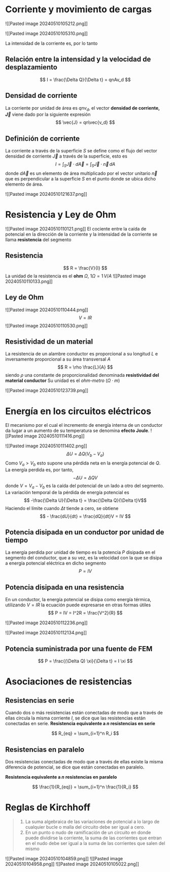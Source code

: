 

# Corriente y movimiento de cargas
![[Pasted image 20240510105212.png]]

![[Pasted image 20240510105310.png]]

La intensidad de la corriente es, por lo tanto
## Relación entre la intensidad y la velocidad de desplazamiento
$$ I = \frac{\Delta Q}{\Delta t} = qnAv_d $$

## Densidad de corriente
La corriente por unidad de área es $qnv_d$, el vector **densidad de corriente, $\vec{J}$** viene dado por la siguiente expresión
$$ \vec{J} = qn\vec{v_d} $$

## Definición de corriente
La corriente a través de la superficie $S$ se define como el flujo del vector densidad de corriente $\vec{J}$ a través de la superficie, esto es
$$ I = \int_S \vec{J} \cdot d\vec{A} = \int_S \vec{J} \cdot \vec{n} \,dA $$
donde $d\vec{A}$ es un elemento de área multiplicado por el vector unitario $\vec{n}$ que es perpendicular a la superficie $S$ en el punto donde se ubica dicho elemento de área.

![[Pasted image 20240510121637.png]]



# Resistencia y Ley de Ohm
![[Pasted image 20240510110121.png]]
El cociente entre la caída de potencial en la dirección de la corriente y la intensidad de la corriente se llama **resistencia** del segmento

## Resistencia
$$  R = \frac{V}{I} $$
La unidad de la resistencia es el **ohm** $\Omega$, $1 \Omega = 1 \, V/A$
![[Pasted image 20240510110133.png]]

## Ley de Ohm
![[Pasted image 20240510110444.png]]
$$ V = IR $$
![[Pasted image 20240510110530.png]]


## Resistividad de un material
La resistencia de un alambre conductor es proporcional a su longitud $L$ e inversamente proporcional a su área transversal $A$
$$ R = \rho \frac{L}{A} $$
siendo $\rho$ una constante de proporcionalidad denominada **resistividad del material conductor**
Su unidad es el *ohm-metro* ($\Omega \cdot m$)


![[Pasted image 20240510123739.png]]


# Energía en los circuitos eléctricos
El mecanismo por el cual el incremento de energía interna de un conductor da lugar a un aumento de su temperatura se denomina **efecto Joule**.
![[Pasted image 20240510111416.png]]


![[Pasted image 20240510111402.png]]
$$ \Delta U = \Delta Q(V_b - V_a) $$
Como $V_a >V_b$ esto supone una pérdida neta en la energía potencial de $Q$. La energía perdida es, por tanto, 
$$ - \Delta U = \Delta QV $$
donde $V = V_a - V_b$ es la caída del potencial de un lado a otro del segmento. La variación temporal de la pérdida de energía potencial es
$$ -\frac{\Delta U}{\Delta t} = \frac{\Delta Q}{\Delta t}V$$
Haciendo el límite cuando $\Delta t$ tiende a cero, se obtiene
$$ - \frac{dU}{dt} = \frac{dQ}{dt}V = IV $$

## Potencia disipada en un conductor por unidad de tiempo
La energía perdida por unidad de tiempo es la potencia $P$ disipada en el segmento del conductor, que a su vez, es la velocidad con la que se disipa a energía potencial eléctrica en dicho segmento
$$ P = IV $$

## Potencia disipada en una resistencia
En un conductor, la energía potencial se disipa como energía térmica, utilizando $V = IR$ la ecuación puede expresarse en otras formas útiles
$$ P = IV = I^2R = \frac{V^2}{R} $$

![[Pasted image 20240510112236.png]]

![[Pasted image 20240510112134.png]]
## Potencia suministrada por una fuente de FEM
$$ P = \frac{(\Delta Q) \xi}{\Delta t} = I \xi $$


# Asociaciones de resistencias

## Resistencias en serie
Cuando dos o más resistencias están conectadas de modo que a través de ellas circula la misma corriente $I$, se dice que las resistencias están conectadas en serie.
**Resistencia equivalente a $n$ resistencias en serie**

$$  R_{eq} = \sum_{i=1}^n R_i $$

## Resistencias en paralelo
Dos resistencias conectadas de modo que a través de ellas existe la misma diferencia de potencial, se dice que están conectadas en paralelo.

**Resistencia equivalente a $n$ resistencias en paralelo**

$$   \frac{1}{R_{eq}} = \sum_{i=1}^n \frac{1}{R_i}   $$



# Reglas de Kirchhoff

> 1. La suma algebraica de las variaciones de potencial a lo largo de cualquier bucle o malla del circuito debe ser igual a cero.
> 2. En un punto o nudo de ramificación de un circuito en donde puede dividirse la corriente, la suma de las corrientes que entran en el nudo debe ser igual a la suma de las corrientes que salen del mismo




![[Pasted image 20240510104859.png]]
![[Pasted image 20240510104958.png]]
![[Pasted image 20240510105022.png]]


